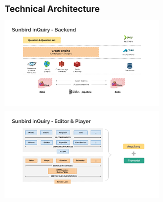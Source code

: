 # Technical Architecture

![inQuiry Backend Architecture and Tech Stack](<../.gitbook/assets/InQuiry Backend Architecture.png>)

![inQuiry Frontend Architecture and Tech Stack](<../.gitbook/assets/InQuiry Frontend Architecture.png>)

